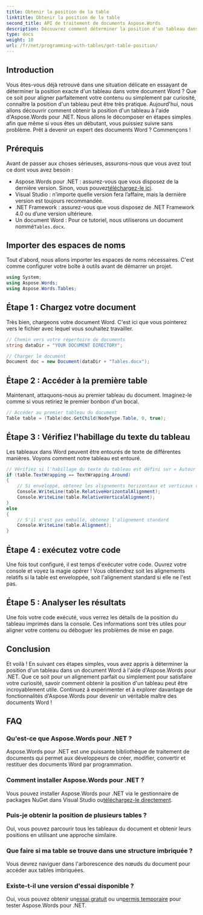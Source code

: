 ```yaml
---
title: Obtenir la position de la table
linktitle: Obtenir la position de la table
second_title: API de traitement de documents Aspose.Words
description: Découvrez comment déterminer la position d'un tableau dans des documents Word à l'aide d'Aspose.Words pour .NET avec notre guide étape par étape.
type: docs
weight: 10
url: /fr/net/programming-with-tables/get-table-position/
---
```

## Introduction

Vous êtes-vous déjà retrouvé dans une situation délicate en essayant de déterminer la position exacte d'un tableau dans votre document Word ? Que ce soit pour aligner parfaitement votre contenu ou simplement par curiosité, connaître la position d'un tableau peut être très pratique. Aujourd'hui, nous allons découvrir comment obtenir la position d'un tableau à l'aide d'Aspose.Words pour .NET. Nous allons le décomposer en étapes simples afin que même si vous êtes un débutant, vous puissiez suivre sans problème. Prêt à devenir un expert des documents Word ? Commençons !

## Prérequis

Avant de passer aux choses sérieuses, assurons-nous que vous avez tout ce dont vous avez besoin :
-  Aspose.Words pour .NET : assurez-vous que vous disposez de la dernière version. Sinon, vous pouvez[téléchargez-le ici](https://releases.aspose.com/words/net/).
- Visual Studio : n’importe quelle version fera l’affaire, mais la dernière version est toujours recommandée.
- .NET Framework : assurez-vous que vous disposez de .NET Framework 4.0 ou d’une version ultérieure.
- Un document Word : Pour ce tutoriel, nous utiliserons un document nommé`Tables.docx`.

## Importer des espaces de noms

Tout d'abord, nous allons importer les espaces de noms nécessaires. C'est comme configurer votre boîte à outils avant de démarrer un projet.

```csharp
using System;
using Aspose.Words;
using Aspose.Words.Tables;
```

## Étape 1 : Chargez votre document

Très bien, chargeons votre document Word. C'est ici que vous pointerez vers le fichier avec lequel vous souhaitez travailler.

```csharp
// Chemin vers votre répertoire de documents
string dataDir = "YOUR DOCUMENT DIRECTORY";

// Charger le document
Document doc = new Document(dataDir + "Tables.docx");
```

## Étape 2 : Accéder à la première table

Maintenant, attaquons-nous au premier tableau du document. Imaginez-le comme si vous retiriez le premier bonbon d'un bocal.

```csharp
// Accéder au premier tableau du document
Table table = (Table)doc.GetChild(NodeType.Table, 0, true);
```

## Étape 3 : Vérifiez l'habillage du texte du tableau

Les tableaux dans Word peuvent être entourés de texte de différentes manières. Voyons comment notre tableau est entouré.

```csharp
// Vérifiez si l'habillage du texte du tableau est défini sur « Autour »
if (table.TextWrapping == TextWrapping.Around)
{
    // Si enveloppé, obtenez les alignements horizontaux et verticaux relatifs
    Console.WriteLine(table.RelativeHorizontalAlignment);
    Console.WriteLine(table.RelativeVerticalAlignment);
}
else
{
    // S'il n'est pas emballé, obtenez l'alignement standard
    Console.WriteLine(table.Alignment);
}
```

## Étape 4 : exécutez votre code

Une fois tout configuré, il est temps d'exécuter votre code. Ouvrez votre console et voyez la magie opérer ! Vous obtiendrez soit les alignements relatifs si la table est enveloppée, soit l'alignement standard si elle ne l'est pas.

## Étape 5 : Analyser les résultats

Une fois votre code exécuté, vous verrez les détails de la position du tableau imprimés dans la console. Ces informations sont très utiles pour aligner votre contenu ou déboguer les problèmes de mise en page.

## Conclusion

Et voilà ! En suivant ces étapes simples, vous avez appris à déterminer la position d'un tableau dans un document Word à l'aide d'Aspose.Words pour .NET. Que ce soit pour un alignement parfait ou simplement pour satisfaire votre curiosité, savoir comment obtenir la position d'un tableau peut être incroyablement utile. Continuez à expérimenter et à explorer davantage de fonctionnalités d'Aspose.Words pour devenir un véritable maître des documents Word !

## FAQ

### Qu'est-ce que Aspose.Words pour .NET ?

Aspose.Words pour .NET est une puissante bibliothèque de traitement de documents qui permet aux développeurs de créer, modifier, convertir et restituer des documents Word par programmation.

### Comment installer Aspose.Words pour .NET ?

 Vous pouvez installer Aspose.Words pour .NET via le gestionnaire de packages NuGet dans Visual Studio ou[téléchargez-le directement](https://releases.aspose.com/words/net/).

### Puis-je obtenir la position de plusieurs tables ?

Oui, vous pouvez parcourir tous les tableaux du document et obtenir leurs positions en utilisant une approche similaire.

### Que faire si ma table se trouve dans une structure imbriquée ?

Vous devrez naviguer dans l'arborescence des nœuds du document pour accéder aux tables imbriquées.

### Existe-t-il une version d'essai disponible ?

 Oui, vous pouvez obtenir un[essai gratuit](https://releases.aspose.com/) ou un[permis temporaire](https://purchase.aspose.com/temporary-license/) pour tester Aspose.Words pour .NET.